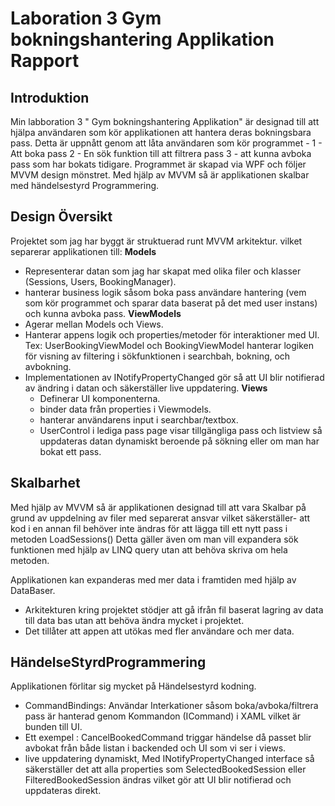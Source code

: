 # Laboration 3 Gym bokningshantering Applikation Rapport
## Introduktion
Min labboration 3 " Gym bokningshantering Applikation" är designad till att hjälpa användaren som kör applikationen att hantera deras bokningsbara pass. Detta är uppnått genom att låta användaren som kör programmet -
1 - Att boka pass
2 - En sök funktion till att filtrera pass
3 - att kunna avboka pass som har bokats tidigare.
Programmet är skapad via WPF och följer MVVM design mönstret. Med hjälp av MVVM så är applikationen skalbar med händelsestyrd Programmering.

## Design Översikt
Projektet som jag har byggt är struktuerad runt MVVM arkitektur. vilket separerar applikationen till:
**Models**
- Representerar datan som jag har skapat med olika filer och klasser (Sessions, Users, BookingManager).
- hanterar business logik såsom boka pass användare hantering (vem som kör programmet och sparar data baserat på det med user instans) och kunna avboka pass.
**ViewModels** 
- Agerar mellan Models och Views.
- Hanterar appens logik och properties/metoder för interaktioner med UI. Tex: UserBookingViewModel och BookingViewModel hanterar logiken för visning av filtering i sökfunktionen i searchbah, bokning, och avbokning.
- Implementationen av INotifyPropertyChanged gör så att UI blir notifierad av ändring i datan och säkerställer live uppdatering.
**Views**
  - Definerar UI komponenterna.
  - binder data från properties i Viewmodels.
  - hanterar användarens input i searchbar/textbox.
  - UserControl i lediga pass page visar tillgängliga pass och listview så uppdateras datan dynamiskt beroende på sökning eller om man har bokat ett pass.
    
## Skalbarhet
Med hjälp av MVVM så är applikationen designad till att vara Skalbar på grund av uppdelning av filer med separerat ansvar vilket säkerställer-
att kod i en annan fil behöver inte ändras för att lägga till ett nytt pass i metoden LoadSessions()
Detta gäller även om man vill expandera sök funktionen med hjälp av LINQ query utan att behöva skriva om hela metoden.

Applikationen kan expanderas med mer data i framtiden med hjälp av DataBaser.
- Arkitekturen kring projektet stödjer att gå ifrån fil baserat lagring av data till data bas utan att behöva ändra mycket i projektet.
- Det tillåter att appen att utökas med fler användare och mer data.

## HändelseStyrdProgrammering
Applikationen förlitar sig mycket på Händelsestyrd kodning.
- CommandBindings: Användar Interkationer såsom boka/avboka/filtrera pass är hanterad genom Kommandon (ICommand) i XAML vilket är bunden till UI.
- Ett exempel : CancelBookedCommand triggar händelse då passet blir avbokat från både listan i backended och UI som vi ser i views.
- live uppdatering dynamiskt, Med INotifyPropertyChanged interface så säkerställer det att alla properties som SelectedBookedSession eller FilteredBookedSession ändras vilket gör att UI blir notifierad och uppdateras direkt.
